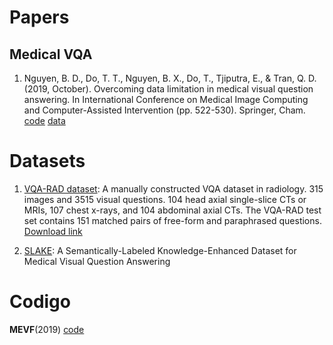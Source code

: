 # Papers

## Medical VQA
1. Nguyen, B. D., Do, T. T., Nguyen, B. X., Do, T., Tjiputra, E., & Tran, Q. D. (2019, October). Overcoming data limitation in medical visual question answering. In International Conference on Medical Image Computing and Computer-Assisted Intervention (pp. 522-530). Springer, Cham.
[code](https://github.com/aioz-ai/MICCAI19-MedVQA) [data](https://www.nature.com/articles/sdata2018251#data-citations)


# Datasets
1. [VQA-RAD dataset](https://www.nature.com/articles/sdata2018251): A manually constructed VQA dataset in radiology. 315 images and 3515 visual questions. 104 head axial single-slice CTs or MRIs, 107 chest x-rays, and 104 abdominal axial CTs. The VQA-RAD test set contains 151 matched pairs of free-form and paraphrased questions. [Download link](https://osf.io/89kps/)

2. [SLAKE](https://www.med-vqa.com/slake/): A Semantically-Labeled Knowledge-Enhanced Dataset for Medical Visual Question Answering

# Codigo
**MEVF**(2019)  [code](https://github.com/aioz-ai/MICCAI19-MedVQA)
